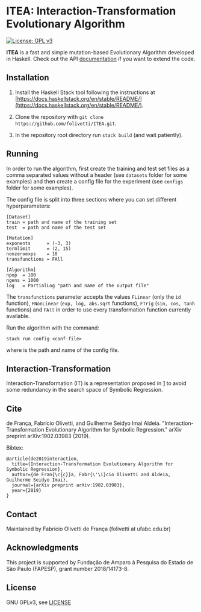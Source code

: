 # ITEA: Interaction-Transformation Evolutionary Algorithm

[![License: GPL v3](https://img.shields.io/badge/License-GPL%20v3-blue.svg)](https://github.com/folivetti/ITEA/blob/master/LICENSE)

**ITEA** is a fast and simple mutation-based Evolutionary Algorithm developed in Haskell. Check out the API [documentation](https://folivetti.github.io/ITEA/) if you want to extend the code.

## Installation

1. Install the Haskell Stack tool following the instructions at [https://docs.haskellstack.org/en/stable/README/](https://docs.haskellstack.org/en/stable/README/).

2. Clone the repository with `git clone https://github.com/folivetti/ITEA.git`.

3. In the repository root directory run `stack build` (and wait patiently).

## Running

In order to run the algorithm, first create the training and test set files as a comma separated values without a header (see `datasets` folder for some examples) and then create a config file for the experiment (see `configs` folder for some examples).

The config file is split into three sections where you can set different hyperparameters:

```
[Dataset]
train = path and name of the training set
test  = path and name of the test set

[Mutation]
exponents      = (-3, 3) 
termlimit      = (2, 15)
nonzeroexps    = 10
transfunctions = FAll

[Algorithm]
npop  = 100
ngens = 1000
log   = PartialLog "path and name of the output file"
```

The `transfunctions` parameter accepts the values `FLinear` (only the `id` function), `FNonLinear` (`exp, log, abs.sqrt` functions), `FTrig` (`sin, cos, tanh` functions) and `FAll` in order to use every transformation function currently available.

Run the algorithm with the command:

```
stack run config <conf-file> 
```

where <conf-file> is the path and name of the config file.

## Interaction-Transformation

Interaction-Transformation (IT) is a representation proposed in [1](https://www.sciencedirect.com/science/article/pii/S0020025516308635?casa_token=NSH9KVyjs84AAAAA:tDVSPVS8P15nHb8rZvLiW4klNp-nVew1QsKwsxz2YhpxZu2oyhUBJvkufKB8VK8Q6hJIaDr87oo) to avoid some redundancy in the search space of Symbolic Regression.

## Cite

de França, Fabrício Olivetti, and Guilherme Seidyo Imai Aldeia. "Interaction-Transformation Evolutionary Algorithm for Symbolic Regression." arXiv preprint arXiv:1902.03983 (2019).

Bibtex:

    @article{de2019interaction,
      title={Interaction-Transformation Evolutionary Algorithm for Symbolic Regression},
      author={de Fran{\c{c}}a, Fabr{\'\i}cio Olivetti and Aldeia, Guilherme Seidyo Imai},
      journal={arXiv preprint arXiv:1902.03983},
      year={2019}
    }
    
## Contact

Maintained by Fabrício Olivetti de França (folivetti at ufabc.edu.br)

## Acknowledgments

This project is supported by Fundação de Amparo à Pesquisa do Estado de São Paulo (FAPESP), grant number 2018/14173-8.

## License

GNU GPLv3, see [LICENSE](LICENSE)
